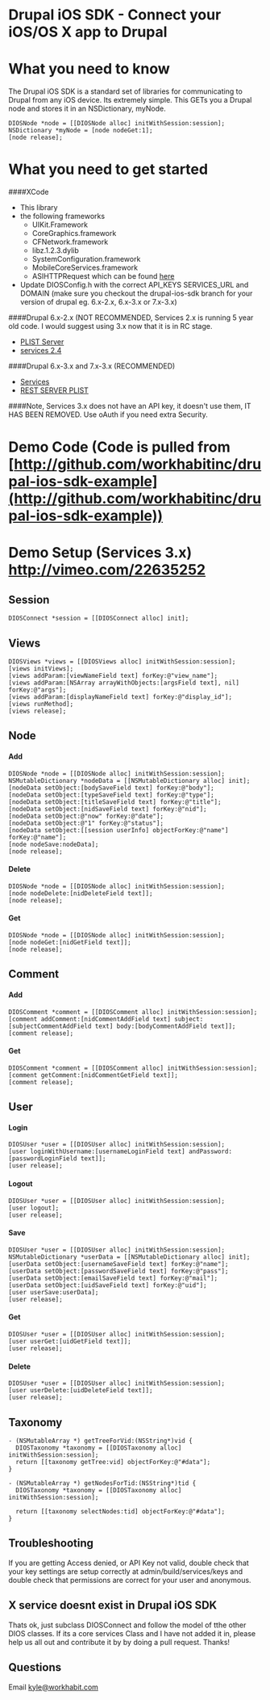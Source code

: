 
Drupal iOS SDK - Connect your iOS/OS X app to Drupal
================================
What you need to know
================================
The Drupal iOS SDK is a standard set of libraries for communicating to Drupal from any iOS device. Its extremely simple.
This GETs you a Drupal node and stores it in an NSDictionary, myNode.

    DIOSNode *node = [[DIOSNode alloc] initWithSession:session];
    NSDictionary *myNode = [node nodeGet:1];
    [node release];

What you need to get started
================================
####XCode
* This library
* the following frameworks
  - UIKit.Framework
  - CoreGraphics.framework
  - CFNetwork.framework
  - libz.1.2.3.dylib
  - SystemConfiguration.framework
  - MobileCoreServices.framework
  * ASIHTTPRequest which can be found [here](http://github.com/pokeb/asi-http-request)
* Update DIOSConfig.h with the correct API_KEYS SERVICES_URL and DOMAIN (make sure you checkout the drupal-ios-sdk branch for your version of drupal eg. 6.x-2.x, 6.x-3.x or 7.x-3.x)

####Drupal 6.x-2.x (NOT RECOMMENDED, Services 2.x is running 5 year old code. I would suggest using 3.x now that it is in RC stage.
* [PLIST Server](http://drupal.org/project/plist_server)
* [services 2.4](http://drupal.org/project/services)

####Drupal 6.x-3.x and 7.x-3.x (RECOMMENDED)
* [Services](http://github.com/kylebrowning/services)
* [REST SERVER PLIST](http://drupal.org/project/rest_server_plist)

####Note, Services 3.x does not have an API key, it doesn't use them, IT HAS BEEN REMOVED. Use oAuth if you need extra Security.

Demo Code (Code is pulled from [http://github.com/workhabitinc/drupal-ios-sdk-example](http://github.com/workhabitinc/drupal-ios-sdk-example))
======================
Demo Setup (Services 3.x) http://vimeo.com/22635252
====================== 
Session
--------------------
    DIOSConnect *session = [[DIOSConnect alloc] init];
    
    
Views
-----------------------
    DIOSViews *views = [[DIOSViews alloc] initWithSession:session];
    [views initViews];
    [views addParam:[viewNameField text] forKey:@"view_name"];
    [views addParam:[NSArray arrayWithObjects:[argsField text], nil] forKey:@"args"];
    [views addParam:[displayNameField text] forKey:@"display_id"];
    [views runMethod];
    [views release];

Node
-----------------------
#### Add
    DIOSNode *node = [[DIOSNode alloc] initWithSession:session];
    NSMutableDictionary *nodeData = [[NSMutableDictionary alloc] init];
    [nodeData setObject:[bodySaveField text] forKey:@"body"];
    [nodeData setObject:[typeSaveField text] forKey:@"type"];
    [nodeData setObject:[titleSaveField text] forKey:@"title"];
    [nodeData setObject:[nidSaveField text] forKey:@"nid"];
    [nodeData setObject:@"now" forKey:@"date"];
    [nodeData setObject:@"1" forKey:@"status"];
    [nodeData setObject:[[session userInfo] objectForKey:@"name"] forKey:@"name"];
    [node nodeSave:nodeData];
    [node release];
#### Delete
    DIOSNode *node = [[DIOSNode alloc] initWithSession:session];
    [node nodeDelete:[nidDeleteField text]];
    [node release];
    
#### Get
    DIOSNode *node = [[DIOSNode alloc] initWithSession:session];
    [node nodeGet:[nidGetField text]];
    [node release]; 

Comment
-----------------------
#### Add
    DIOSComment *comment = [[DIOSComment alloc] initWithSession:session];
    [comment addComment:[nidCommentAddField text] subject:[subjectCommentAddField text] body:[bodyCommentAddField text]];
    [comment release]; 
#### Get  
    DIOSComment *comment = [[DIOSComment alloc] initWithSession:session];
    [comment getComment:[nidCommentGetField text]];
    [comment release]; 
  
User
-----------------------
#### Login 
    DIOSUser *user = [[DIOSUser alloc] initWithSession:session];
    [user loginWithUsername:[usernameLoginField text] andPassword:[passwordLoginField text]];
    [user release];
#### Logout
    DIOSUser *user = [[DIOSUser alloc] initWithSession:session];
    [user logout];
    [user release];
#### Save    
    DIOSUser *user = [[DIOSUser alloc] initWithSession:session];
    NSMutableDictionary *userData = [[NSMutableDictionary alloc] init];
    [userData setObject:[usernameSaveField text] forKey:@"name"];
    [userData setObject:[passwordSaveField text] forKey:@"pass"];
    [userData setObject:[emailSaveField text] forKey:@"mail"];
    [userData setObject:[uidSaveField text] forKey:@"uid"];
    [user userSave:userData];
    [user release];
#### Get    
    DIOSUser *user = [[DIOSUser alloc] initWithSession:session];
    [user userGet:[uidGetField text]];
    [user release];

#### Delete    
    DIOSUser *user = [[DIOSUser alloc] initWithSession:session];
    [user userDelete:[uidDeleteField text]];
    [user release];
    
Taxonomy 
------------------------

    - (NSMutableArray *) getTreeForVid:(NSString*)vid {
      DIOSTaxonomy *taxonomy = [[DIOSTaxonomy alloc] initWithSession:session];
      return [[taxonomy getTree:vid] objectForKey:@"#data"];
    }

    - (NSMutableArray *) getNodesForTid:(NSString*)tid {
      DIOSTaxonomy *taxonomy = [[DIOSTaxonomy alloc] initWithSession:session];
      
      return [[taxonomy selectNodes:tid] objectForKey:@"#data"];
    }
  
Troubleshooting
----------
If you are getting Access denied, or API Key not valid, double check that your key settings are setup correctly at admin/build/services/keys and double check that permissions are correct for your user and anonymous.

X service doesnt exist in Drupal iOS SDK
----------
Thats ok, just subclass DIOSConnect and follow the model of tthe other DIOS classes. If its a core services Class and I have not added it in, please help us all out and contribute it by by doing a pull request. Thanks!

Questions
----------
Email kyle@workhabit.com
